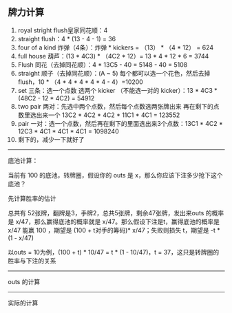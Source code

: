 ## 牌力计算

1. royal stright flush皇家同花顺：4
2. straight flush：4 * (13 - 4 - 1) = 36 
3. four of a kind 炸弹（4条）：炸弹 * kickers = （13） * （4 * 12） = 624
4. full house 葫芦：(13 * 4C3) * （4C2 * 12）= 13 * 4 * 12 * 6 = 3744
5. Flush 同花（去掉同花顺）：4 * 13C5 - 40 = 5148 - 40 = 5108
6. straight 顺子（去掉同花顺）：(A ~ 5) 每个都可以选一个花色，然后去掉flush，10 * （4 * 4 * 4 * 4 * 4 - 4）=10200
7. set 三条：选一个点数 选两个 kicker （不能选一对的 kicker）：13 * 4C3 * (48C2 - 12 * 4C2) = 54912
8. two pair 两对：先选中两个点数，然后每个点数选两张牌出来 再在剩下的点数里选出来一个 13C2 * 4C2 * 4C2 * 11C1 * 4C1 = 123552
9. pair 一对：选一个点数，然后再在剩下的里面选出来3个点数：13C1 * 4C2 * 12C3 * 4C1 * 4C1 * 4C1 = 1098240
10. 剩下的，减少一下就好了

---

底池计算：

当前有 100 的底池，转牌圈，假设你的 outs 是 x，那么你应该下注多少抢下这个底池？

先计算胜率的估计

总共有 52张牌，翻牌是3，手牌2，总共5张牌，剩余47张牌，发出来outs 的概率是 x/47，那么赢得底池的概率就是 x/47。那么假设下注是t，赢得底池的概率是 x/47 能赢 100 ，期望是 (100 + t对手的筹码)* x/47；失败则损失 t，期望是 -t * (1 - x/47)

以outs = 10为例，(100 + t) * 10/47 = t * (1 - 10/47)，t = 37，这只是转牌圈的胜率与下注的关系

---

outs 的计算



----

实际的计算




